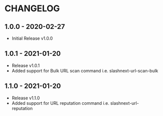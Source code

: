 # CHANGELOG

## 1.0.0 - 2020-02-27

* Initial Release v1.0.0

## 1.0.1 - 2021-01-20

* Release v1.0.1
* Added support for Bulk URL scan command i.e. slashnext-url-scan-bulk

## 1.1.0 - 2021-01-20

* Release v1.1.0
* Added support for URL reputation command i.e. slashnext-url-reputation
